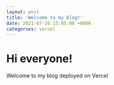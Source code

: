 ```yaml
---
layout: post
title: 'Welcome to my blog!'
date: 2021-07-20 15:05:00 +0000
categories: vercel
---
```


# Hi everyone!

Welcome to my blog deployed on Vercel